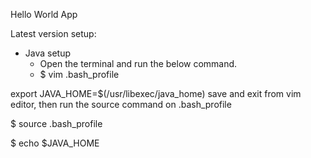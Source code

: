 Hello World App


Latest version setup:
- Java setup
  - Open the terminal and run the below command.
  - $ vim .bash_profile

export JAVA_HOME=$(/usr/libexec/java_home)
save and exit from vim editor, then run the source command on .bash_profile

$ source .bash_profile

$ echo $JAVA_HOME
